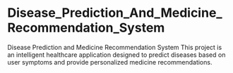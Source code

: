 # Disease_Prediction_And_Medicine_Recommendation_System
Disease Prediction and Medicine Recommendation System This project is an intelligent healthcare application designed to predict diseases based on user symptoms and provide personalized medicine recommendations.
